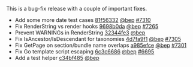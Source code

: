 

This is a bug-fix release with a couple of important fixes.

* Add some more date test cases [81f56332](https://github.com/gohugoio/hugo/commit/81f5633245bf123fbe7ad78eec51ae7b4e6c177a) [@bep](https://github.com/bep) [#7310](https://github.com/gohugoio/hugo/issues/7310)
* Fix RenderString vs render hooks [9698b0da](https://github.com/gohugoio/hugo/commit/9698b0dab11f52d52145e85ff71311d2f103cb4e) [@bep](https://github.com/bep) [#7265](https://github.com/gohugoio/hugo/issues/7265)
* Prevent WARNINGs in RenderString [32344fe3](https://github.com/gohugoio/hugo/commit/32344fe3db862584e3f926d63bdf33b7fa7d22f7) [@bep](https://github.com/bep) 
* Fix IsAncestor/IsDescendant for taxonomies [4d7fa9f1](https://github.com/gohugoio/hugo/commit/4d7fa9f114c62ae2ec12257203ed21b0e4d69a04) [@bep](https://github.com/bep) [#7305](https://github.com/gohugoio/hugo/issues/7305)
* Fix GetPage on section/bundle name overlaps [a985efce](https://github.com/gohugoio/hugo/commit/a985efcecf44afe1d252690ec0a00cf077974f44) [@bep](https://github.com/bep) [#7301](https://github.com/gohugoio/hugo/issues/7301)
* Fix Go template script escaping [6c3c6686](https://github.com/gohugoio/hugo/commit/6c3c6686f5d3c7155e2d455b07ac8ab70f42cb88) [@bep](https://github.com/bep) [#6695](https://github.com/gohugoio/hugo/issues/6695)
* Add a test helper [c34bf485](https://github.com/gohugoio/hugo/commit/c34bf48560c91c8a2fa106867af7b08a569609b5) [@bep](https://github.com/bep) 



